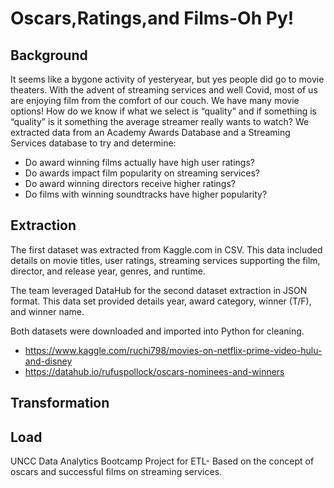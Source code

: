 # Oscars,Ratings,and Films-Oh Py!

## Background

It seems like a bygone activity of yesteryear, but yes people did go to movie theaters. With the advent of streaming services and well Covid, most of us are enjoying film from the comfort of our couch.  We have many movie options! How do we know if what we select is “quality” and if something is “quality” is it something the average streamer really wants to watch?
We extracted data from an Academy Awards Database and a Streaming Services database to try and determine: 

* Do award winning films actually have high user ratings?
* Do awards impact film popularity on streaming services?
* Do award winning directors receive higher ratings?
* Do films with winning soundtracks have higher popularity?

## Extraction  

The first dataset was extracted from Kaggle.com in CSV.  This data included details on movie titles, user ratings, streaming services supporting the film, director, and release year, genres, and runtime. 

The team leveraged DataHub for the second dataset extraction in JSON format.  This data set provided details year, award category, winner (T/F), and winner name.  

Both datasets were downloaded and imported into Python for cleaning. 

* https://www.kaggle.com/ruchi798/movies-on-netflix-prime-video-hulu-and-disney
* https://datahub.io/rufuspollock/oscars-nominees-and-winners

## Transformation

## Load

 UNCC Data Analytics Bootcamp Project for ETL- Based on the concept of oscars and successful films on streaming services.
